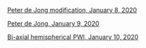 [Peter de Jong modification, January 8, 2020](sketches/Peter_de_Jong_modification_2020_01_08_22_32_36/index.html)

[Peter de Jong, January 9, 2020](sketches/Peter_de_Jong_2020_01_09_20_31_37/index.html)

[Bi-axial hemispherical PWI, January 10, 2020](sketches/BSTPWI_2020_01_10_18_03_43/index.html)
